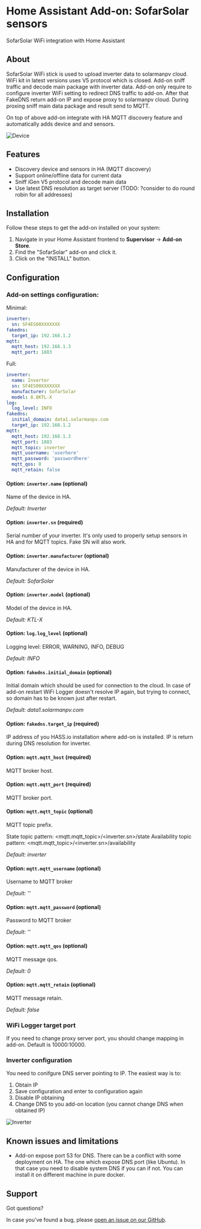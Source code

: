 # Home Assistant Add-on: SofarSolar sensors

SofarSolar WiFi integration with Home Assistant

## About

SofarSolar WiFi stick is used to upload inverter data to solarmanpv cloud. WiFi kit in latest 
versions uses V5 protocol which is closed. Add-on sniff traffic and decode main package with 
inverter data. Add-on only require to configure inverter WiFi setting to redirect DNS traffic 
to add-on. After that FakeDNS return add-on IP and expose proxy to solarmanpv cloud. During proxing
sniff main data package and result send to MQTT.

On top of above add-on integrate with HA MQTT discovery feature and automatically adds device and
and sensors.

![Device][device]

## Features

- Discovery device and sensors in HA (MQTT discovery)
- Support online/offline data for current data
- Sniff iGen V5 protocol and decode main data
- Use latest DNS resolution as target server (TODO: ?consider to do round robin for all addresses)

## Installation

Follow these steps to get the add-on installed on your system:

1. Navigate in your Home Assistant frontend to **Supervisor** -> **Add-on Store**.
2. Find the "SofarSolar" add-on and click it.
3. Click on the "INSTALL" button.

## Configuration

### Add-on settings configuration:

Minimal:
```yaml
inverter:
  sn: SF4ES00XXXXXXX
fakedns:
  target_ip: 192.168.1.2
mqtt:
  mqtt_host: 192.168.1.3
  mqtt_port: 1883
```
Full:
```yaml
inverter:
  name: Inverter
  sn: SF4ES00XXXXXXX
  manufacturer: SofarSolar
  model: 8.8KTL-X
log:
  log_level: INFO
fakedns:
  initial_domain: data1.solarmanpv.com
  target_ip: 192.168.1.2
mqtt:
  mqtt_host: 192.168.1.3
  mqtt_port: 1883
  mqtt_topic: inverter
  mqtt_username: 'userhere'
  mqtt_password: 'passwordhere'
  mqtt_qos: 0
  mqtt_retain: false
```

#### Option: `inverter.name` (optional)
Name of the device in HA.

*Default: Inverter*

#### Option: `inverter.sn` (required)
Serial number of your inverter. It's only used to properly setup sensors in HA and for MQTT topics. Fake SN will also work.

#### Option: `inverter.manufacturer` (optional)
Manufacturer of the device in HA.

*Default: SofarSolar*

#### Option: `inverter.model` (optional)
Model of the device in HA.

*Default: KTL-X*

#### Option: `log.log_level` (optional)
Logging level: ERROR, WARNING, INFO, DEBUG

*Default: INFO*

#### Option: `fakedns.initial_domain` (optional)
Initial domain which should be used for connection to the cloud. In case of add-on
restart WiFi Logger doesn't resolve IP again, but trying to connect, so domain
has to be known just after restart.

*Default: data1.solarmanpv.com*

#### Option: `fakedns.target_ip` (required)
IP address of you HASS.io installation where add-on is installed. IP is return
during DNS resolution for inverter.

#### Option: `mqtt.mqtt_host` (required)
MQTT broker host.

#### Option: `mqtt.mqtt_port` (required)
MQTT broker port.

#### Option: `mqtt.mqtt_topic` (optional)
MQTT topic prefix. 

State topic pattern: <mqtt.mqtt_topic>/<inverter.sn>/state
Availability topic pattern: <mqtt.mqtt_topic>/<inverter.sn>/availability

*Default: inverter*

#### Option: `mqtt.mqtt_username` (optional)
Username to MQTT broker

*Default: ''*

#### Option: `mqtt.mqtt_password` (optional)
Password to MQTT broker

*Default: ''*

#### Option: `mqtt.mqtt_qos` (optional)
MQTT message qos.

*Default: 0*

#### Option: `mqtt.mqtt_retain` (optional)
MQTT message retain.

*Default: false*

### WiFi Logger target port
If you need to change proxy server port, you should change mapping in add-on. Default is 10000:10000.

### Inverter configuration
You need to conifgure DNS server pointing to IP. The easiest way is to:
1. Obtain IP
1. Save configuration and enter to configuration again
1. Disable IP obtaining
1. Change DNS to you add-on location (you cannot change DNS when obtained IP)

![Inverter][inverter]

## Known issues and limitations

- Add-on expose port 53 for DNS. There can be a conflict with some deployment on HA. The one which expose DNS port 
(like Ubuntu). In that  case you need to disable system DNS if you can if not. You can install it on different machine 
in pure docker.

## Support

Got questions?

In case you've found a bug, please [open an issue on our GitHub][issue].

[aarch64-shield]: https://img.shields.io/badge/aarch64-yes-green.svg
[amd64-shield]: https://img.shields.io/badge/amd64-yes-green.svg
[armhf-shield]: https://img.shields.io/badge/armhf-yes-green.svg
[armv7-shield]: https://img.shields.io/badge/armv7-yes-green.svg
[discord]: https://discord.gg/c5DvZ4e
[forum]: https://community.home-assistant.io
[i386-shield]: https://img.shields.io/badge/i386-yes-green.svg
[issue]: https://github.com/home-assistant/hassio-addons/issues
[reddit]: https://reddit.com/r/homeassistant
[repository]: https://github.com/hassio-addons/repository
[device]: ./images/device.png
[inverter]: ./images/inverter.png
